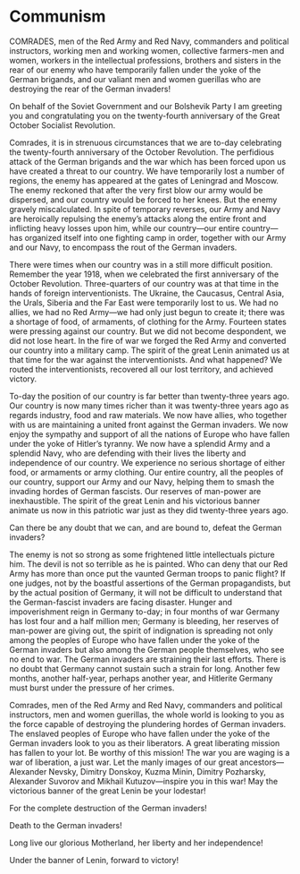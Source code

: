 # Communism
COMRADES, men of the Red Army and Red Navy, commanders and political instructors, working men and working women, collective farmers-men and women, workers in the intellectual professions, brothers and sisters in the rear of our enemy who have temporarily fallen under the yoke of the German brigands, and our valiant men and women guerillas who are destroying the rear of the German invaders!

On behalf of the Soviet Government and our Bolshevik Party I am greeting you and congratulating you on the twenty-fourth anniversary of the Great October Socialist Revolution.

Comrades, it is in strenuous circumstances that we are to-day celebrating the twenty-fourth anniversary of the October Revolution. The perfidious attack of the German brigands and the war which has been forced upon us have created a threat to our country. We have temporarily lost a number of regions, the enemy has appeared at the gates of Leningrad and Moscow. The enemy reckoned that after the very first blow our army would be dispersed, and our country would be forced to her knees. But the enemy gravely miscalculated. In spite of temporary reverses, our Army and Navy are heroically repulsing the enemy’s attacks along the entire front and inflicting heavy losses upon him, while our country—our entire country—has organized itself into one fighting camp in order, together with our Army and our Navy, to encompass the rout of the German invaders.

There were times when our country was in a still more difficult position. Remember the year 1918, when we celebrated the first anniversary of the October Revolution. Three-quarters of our country was at that time in the hands of foreign interventionists. The Ukraine, the Caucasus, Central Asia, the Urals, Siberia and the Far East were temporarily lost to us. We had no allies, we had no Red Army—we had only just begun to create it; there was a shortage of food, of armaments, of clothing for the Army. Fourteen states were pressing against our country. But we did not become despondent, we did not lose heart. In the fire of war we forged the Red Army and converted our country into a military camp. The spirit of the great Lenin animated us at that time for the war against the interventionists. And what happened? We routed the interventionists, recovered all our lost territory, and achieved victory.

To-day the position of our country is far better than twenty-three years ago. Our country is now many times richer than it was twenty-three years ago as regards industry, food and raw materials. We now have allies, who together with us are maintaining a united front against the German invaders. We now enjoy the sympathy and support of all the nations of Europe who have fallen under the yoke of Hitler’s tyranny. We now have a splendid Army and a splendid Navy, who are defending with their lives the liberty and independence of our country. We experience no serious shortage of either food, or armaments or army clothing. Our entire country, all the peoples of our country, support our Army and our Navy, helping them to smash the invading hordes of German fascists. Our reserves of man-power are inexhaustible. The spirit of the great Lenin and his victorious banner animate us now in this patriotic war just as they did twenty-three years ago.

Can there be any doubt that we can, and are bound to, defeat the German invaders?

The enemy is not so strong as some frightened little intellectuals picture him. The devil is not so terrible as he is painted. Who can deny that our Red Army has more than once put the vaunted German troops to panic flight? If one judges, not by the boastful assertions of the German propagandists, but by the actual position of Germany, it will not be difficult to understand that the German-fascist invaders are facing disaster. Hunger and impoverishment reign in Germany to-day; in four months of war Germany has lost four and a half million men; Germany is bleeding, her reserves of man-power are giving out, the spirit of indignation is spreading not only among the peoples of Europe who have fallen under the yoke of the German invaders but also among the German people themselves, who see no end to war. The German invaders are straining their last efforts. There is no doubt that Germany cannot sustain such a strain for long. Another few months, another half-year, perhaps another year, and Hitlerite Germany must burst under the pressure of her crimes.

Comrades, men of the Red Army and Red Navy, commanders and political instructors, men and women guerillas, the whole world is looking to you as the force capable of destroying the plundering hordes of German invaders. The enslaved peoples of Europe who have fallen under the yoke of the German invaders look to you as their liberators. A great liberating mission has fallen to your lot. Be worthy of this mission! The war you are waging is a war of liberation, a just war. Let the manly images of our great ancestors—Alexander Nevsky, Dimitry Donskoy, Kuzma Minin, Dimitry Pozharsky, Alexander Suvorov and Mikhail Kutuzov—inspire you in this war! May the victorious banner of the great Lenin be your lodestar!

For the complete destruction of the German invaders!

Death to the German invaders!

Long live our glorious Motherland, her liberty and her independence!

Under the banner of Lenin, forward to victory!
